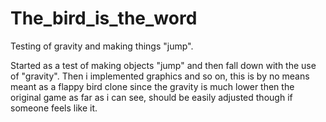 # The_bird_is_the_word
Testing of gravity and making things "jump".

Started as a test of making objects "jump" and then fall down with the use of "gravity".
Then i implemented graphics and so on, this is by no means meant as a flappy bird clone since the gravity is much lower then the
original game as far as i can see, should be easily adjusted though if someone feels like it.
